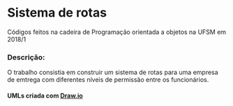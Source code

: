 # Sistema de rotas
Códigos feitos na cadeira de Programação orientada a objetos na UFSM em 2018/1

### Descrição:
O trabalho consistia em construir um sistema de rotas para uma empresa de emtrega com diferentes níveis de permissão entre os funcionários.

#### UMLs criada com [Draw.io](http://draw.io)
